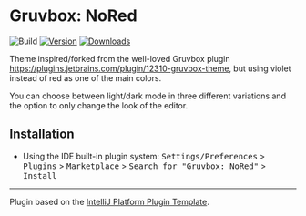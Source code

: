 # Gruvbox: NoRed

![Build](https://github.com/Lohni/gruvbox_nr/workflows/Build/badge.svg)
[![Version](https://img.shields.io/jetbrains/plugin/v/23675-gruvbox-nored.svg)]([com.github.lohni.gruvboxnr](https://plugins.jetbrains.com/plugin/23675-gruvbox-nored))
[![Downloads](https://img.shields.io/jetbrains/plugin/d/23675-gruvbox-nored.svg)]([https://plugins.jetbrains.com/plugin/PLUGIN_ID](https://plugins.jetbrains.com/plugin/23675-gruvbox-nored))

<!-- Plugin description -->
Theme inspired/forked from the well-loved Gruvbox plugin https://plugins.jetbrains.com/plugin/12310-gruvbox-theme, but using violet instead of red as one of the main colors.

You can choose between light/dark mode in three different variations and the option to only change the look of the editor.
<!-- Plugin description end -->

## Installation

- Using the IDE built-in plugin system:
  <kbd>Settings/Preferences</kbd> > <kbd>Plugins</kbd> > <kbd>Marketplace</kbd> > <kbd>Search for "Gruvbox: NoRed"</kbd> >
  <kbd>Install</kbd>
---
Plugin based on the [IntelliJ Platform Plugin Template][template].

[template]: https://github.com/JetBrains/intellij-platform-plugin-template
[docs:plugin-description]: https://plugins.jetbrains.com/docs/intellij/plugin-user-experience.html#plugin-description-and-presentation

